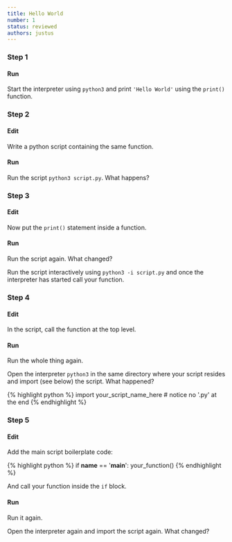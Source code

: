 ```yaml
---
title: Hello World
number: 1
status: reviewed
authors: justus
---
```


### Step 1

#### Run
Start the interpreter using `python3` and print `'Hello World'` using the `print()` function.

### Step 2

#### Edit
Write a python script containing the same function.

#### Run
Run the script `python3 script.py`. What happens?

### Step 3

#### Edit
Now put the `print()` statement inside a function.

#### Run
Run the script again. What changed?

Run the script interactively using `python3 -i script.py` and once the interpreter has started call your function.

### Step 4

#### Edit
In the script, call the function at the top level.

#### Run
Run the whole thing again.

Open the interpreter `python3` in the same directory where your script resides and import (see below) the script. What happened?

{% highlight python %}
import your_script_name_here  # notice no '.py' at the end
{% endhighlight %}

### Step 5

#### Edit
Add the main script boilerplate code:

{% highlight python %}
if __name__ == '__main__':
    your_function()
{% endhighlight %}

And call your function inside the `if` block.

#### Run
Run it again.

Open the interpreter again and import the script again. What changed?
